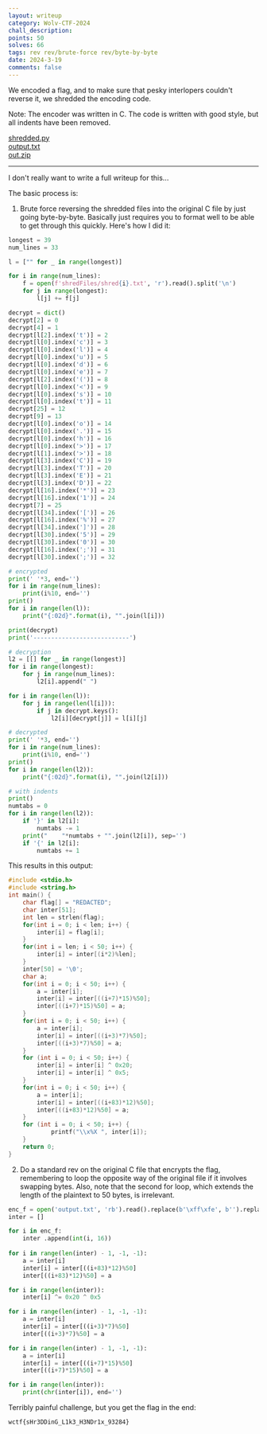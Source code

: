 ```yaml
---
layout: writeup
category: Wolv-CTF-2024
chall_description:
points: 50
solves: 66
tags: rev rev/brute-force rev/byte-by-byte
date: 2024-3-19
comments: false
---
```


We encoded a flag, and to make sure that pesky interlopers couldn't reverse it, we shredded the encoding code.

Note: The encoder was written in C. The code is written with good style, but all indents have been removed.

[shredded.py](https://github.com/Nightxade/ctf-writeups/blob/master/assets/CTFs/Wolv-CTF-2024/beginner/shredded.py)  
[output.txt](https://github.com/Nightxade/ctf-writeups/blob/master/assets/CTFs/Wolv-CTF-2024/beginner/output.txt)  
[out.zip](https://github.com/Nightxade/ctf-writeups/blob/master/assets/CTFs/Wolv-CTF-2024/beginner/out.zip)  

---

I don't really want to write a full writeup for this...  

The basic process is:  

1. Brute force reversing the shredded files into the original C file by just going byte-by-byte. Basically just requires you to format well to be able to get through this quickly. Here's how I did it:  

```py
longest = 39
num_lines = 33

l = ["" for _ in range(longest)]

for i in range(num_lines):
    f = open(f'shredFiles/shred{i}.txt', 'r').read().split('\n')
    for j in range(longest):
        l[j] += f[j]

decrypt = dict()
decrypt[2] = 0
decrypt[4] = 1
decrypt[l[2].index('t')] = 2
decrypt[l[0].index('c')] = 3
decrypt[l[0].index('l')] = 4
decrypt[l[0].index('u')] = 5
decrypt[l[0].index('d')] = 6
decrypt[l[0].index('e')] = 7
decrypt[l[2].index('(')] = 8
decrypt[l[0].index('<')] = 9
decrypt[l[0].index('s')] = 10
decrypt[l[0].index('t')] = 11
decrypt[25] = 12
decrypt[9] = 13
decrypt[l[0].index('o')] = 14
decrypt[l[0].index('.')] = 15
decrypt[l[0].index('h')] = 16
decrypt[l[0].index('>')] = 17
decrypt[l[1].index('>')] = 18
decrypt[l[3].index('C')] = 19
decrypt[l[3].index('T')] = 20
decrypt[l[3].index('E')] = 21
decrypt[l[3].index('D')] = 22
decrypt[l[16].index('*')] = 23
decrypt[l[16].index('1')] = 24
decrypt[7] = 25
decrypt[l[34].index('[')] = 26
decrypt[l[16].index('%')] = 27
decrypt[l[34].index(']')] = 28
decrypt[l[30].index('5')] = 29
decrypt[l[30].index('0')] = 30
decrypt[l[16].index(';')] = 31
decrypt[l[30].index(';')] = 32

# encrypted
print(' '*3, end='')
for i in range(num_lines):
    print(i%10, end='')
print()
for i in range(len(l)):
    print("{:02d}".format(i), "".join(l[i]))

print(decrypt)
print('---------------------------')

# decryption
l2 = [[] for _ in range(longest)]
for i in range(longest):
    for j in range(num_lines):
        l2[i].append(" ")

for i in range(len(l)):
    for j in range(len(l[i])):
        if j in decrypt.keys():
            l2[i][decrypt[j]] = l[i][j]

# decrypted
print(' '*3, end='')
for i in range(num_lines):
    print(i%10, end='')
print()
for i in range(len(l2)):
    print("{:02d}".format(i), "".join(l2[i]))

# with indents
print()
numtabs = 0
for i in range(len(l2)):
    if '}' in l2[i]:
        numtabs -= 1
    print("    "*numtabs + "".join(l2[i]), sep='')
    if '{' in l2[i]:
        numtabs += 1
```

This results in this output:  

```c
#include <stdio.h>               
#include <string.h>              
int main() {                     
    char flag[] = "REDACTED";        
    char inter[51];                  
    int len = strlen(flag);          
    for(int i = 0; i < len; i++) {   
        inter[i] = flag[i];              
    }                                
    for(int i = len; i < 50; i++) {  
        inter[i] = inter[(i*2)%len];     
    }                                
    inter[50] = '\0';                
    char a;                          
    for(int i = 0; i < 50; i++) {    
        a = inter[i];                    
        inter[i] = inter[((i+7)*15)%50]; 
        inter[((i+7)*15)%50] = a;        
    }                                
    for(int i = 0; i < 50; i++) {    
        a = inter[i];                    
        inter[i] = inter[((i+3)*7)%50];  
        inter[((i+3)*7)%50] = a;         
    }                                
    for (int i = 0; i < 50; i++) {   
        inter[i] = inter[i] ^ 0x20;      
        inter[i] = inter[i] ^ 0x5;       
    }                                
    for(int i = 0; i < 50; i++) {    
        a = inter[i];                    
        inter[i] = inter[((i+83)*12)%50];
        inter[((i+83)*12)%50] = a;       
    }                                
    for (int i = 0; i < 50; i++) {   
            printf("\\x%X ", inter[i]);  
    }                                
    return 0;                        
}             
```

2. Do a standard rev on the original C file that encrypts the flag, remembering to loop the opposite way of the original file if it involves swapping bytes. Also, note that the second for loop, which extends the length of the plaintext to 50 bytes, is irrelevant.  

```py
enc_f = open('output.txt', 'rb').read().replace(b'\xff\xfe', b'').replace(b'\x00', b'').decode('ascii').replace('\\x','').split(' ')[:-1]
inter = []

for i in enc_f:
    inter .append(int(i, 16))
    
for i in range(len(inter) - 1, -1, -1):
    a = inter[i]
    inter[i] = inter[((i+83)*12)%50]
    inter[((i+83)*12)%50] = a

for i in range(len(inter)):
    inter[i] ^= 0x20 ^ 0x5

for i in range(len(inter) - 1, -1, -1):
    a = inter[i]
    inter[i] = inter[((i+3)*7)%50]
    inter[((i+3)*7)%50] = a

for i in range(len(inter) - 1, -1, -1):
    a = inter[i]
    inter[i] = inter[((i+7)*15)%50]
    inter[((i+7)*15)%50] = a

for i in range(len(inter)):
    print(chr(inter[i]), end='')
```

Terribly painful challenge, but you get the flag in the end:  

    wctf{sHr3DDinG_L1k3_H3NDr1x_93284}